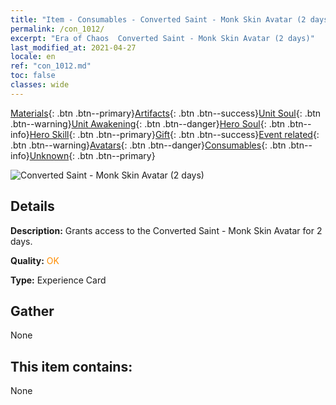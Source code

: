 ```yaml
---
title: "Item - Consumables - Converted Saint - Monk Skin Avatar (2 days)"
permalink: /con_1012/
excerpt: "Era of Chaos  Converted Saint - Monk Skin Avatar (2 days)"
last_modified_at: 2021-04-27
locale: en
ref: "con_1012.md"
toc: false
classes: wide
---
```

 [Materials](/Items/){: .btn .btn--primary}[Artifacts](/Items/Artifacts/){: .btn .btn--success}[Unit Soul](/Items/UnitSoul/){: .btn .btn--warning}[Unit Awakening](/Items/UnitAwakening/){: .btn .btn--danger}[Hero Soul](/Items/HeroSoul/){: .btn .btn--info}[Hero Skill](/Items/HeroSkill/){: .btn .btn--primary}[Gift](/Items/Gift/){: .btn .btn--success}[Event related](/Items/Events/){: .btn .btn--warning}[Avatars](/Items/Avatars/){: .btn .btn--danger}[Consumables](/Items/Consumables/){: .btn .btn--info}[Unknown](/Items/Unknown/){: .btn .btn--primary}

 ![Converted Saint - Monk Skin Avatar (2 days)](/images/u/ti_senglvshengdan.jpg)

## Details
 **Description:** Grants access to the Converted Saint - Monk Skin Avatar for 2 days.

 **Quality:** <span style="color: #FF8C00">OK</span>

 **Type:** Experience Card

## Gather

  None

## This item contains:

  None

